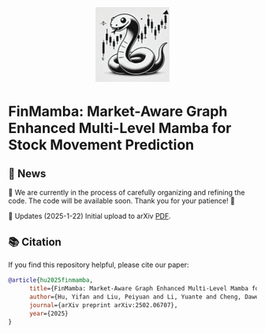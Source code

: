 <p align="center">

<img src="assets/logo.png" width="150">

</p>

# FinMamba: Market-Aware Graph Enhanced Multi-Level Mamba for Stock Movement Prediction

## 📰 News

🌟 We are currently in the process of carefully organizing and refining the code. The code will be available soon. Thank you for your patience! 🙏

🚩 Updates (2025-1-22) Initial upload to arXiv [PDF](https://arxiv.org/abs/2502.06707).

## 📚 Citation

If you find this repository helpful, please cite our paper:

```bibtex
@article{hu2025finmamba,
      title={FinMamba: Market-Aware Graph Enhanced Multi-Level Mamba for Stock Movement Prediction}, 
      author={Hu, Yifan and Liu, Peiyuan and Li, Yuante and Cheng, Dawei and Li, Naiqi and Dai, Tao and Bao, Jigang and Xia Shu-Tao},
      journal={arXiv preprint arXiv:2502.06707},
      year={2025}
}
```

